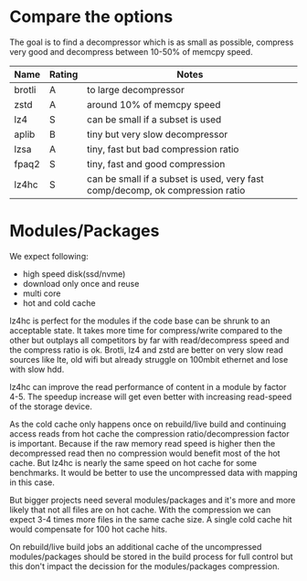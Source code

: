 # Compare the options
The goal is to find a decompressor which is as small as possible, compress very good and decompress between 10-50% of memcpy speed.

Name | Rating | Notes
-|-|-
brotli | A | to large decompressor
zstd | A | around 10% of memcpy speed
lz4 | S | can be small if a subset is used
aplib | B | tiny but very slow decompressor
lzsa | A | tiny, fast but bad compression ratio
fpaq2 | S | tiny, fast and good compression
lz4hc | S | can be small if a subset is used, very fast comp/decomp, ok compression ratio

# Modules/Packages

We expect following:
* high speed disk(ssd/nvme)
* download only once and reuse
* multi core
* hot and cold cache

lz4hc is perfect for the modules if the code base can be shrunk to an acceptable state. It takes more time for compress/write compared to the other but outplays all competitors by far with read/decompress speed and the compress ratio is ok.
Brotli, lz4 and zstd are better on very slow read sources like lte, old wifi but already struggle on 100mbit ethernet and lose with slow hdd.

lz4hc can improve the read performance of content in a module by factor 4-5. The speedup increase will get even better with increasing read-speed of the storage device.

As the cold cache only happens once on rebuild/live build and continuing access reads from hot cache the compression ratio/decompression factor is important. Because if the raw memory read speed is higher then the decompressed read then no compression would benefit most of the hot cache. But lz4hc is nearly the same speed on hot cache for some benchmarks. It would be better to use the uncompressed data with mapping in this case.

But bigger projects need several modules/packages and it's more and more likely that not all files are on hot cache. With the compression we can expect 3-4 times more files in the same cache size. A single cold cache hit would compensate for 100 hot cache hits.

On rebuild/live build jobs an additional cache of the uncompressed modules/packages should be stored in the build process for full control but this don't impact the decission for the modules/packages compression.